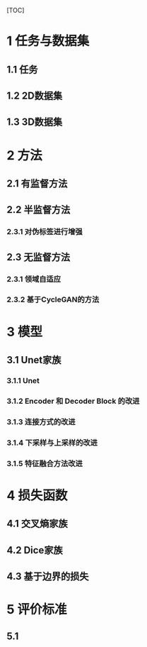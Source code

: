 [TOC]

# 1 任务与数据集
## 1.1 任务
## 1.2 2D数据集
## 1.3 3D数据集

# 2 方法
## 2.1 有监督方法
## 2.2 半监督方法
### 2.3.1 对伪标签进行增强
## 2.3 无监督方法
### 2.3.1 领域自适应
### 2.3.2 基于CycleGAN的方法
# 3 模型
## 3.1 Unet家族
### 3.1.1 Unet
### 3.1.2 Encoder 和 Decoder Block 的改进
### 3.1.3 连接方式的改进
### 3.1.4 下采样与上采样的改进
### 3.1.5 特征融合方法改进

# 4 损失函数
## 4.1 交叉熵家族
## 4.2 Dice家族
## 4.3 基于边界的损失

# 5 评价标准
## 5.1 
